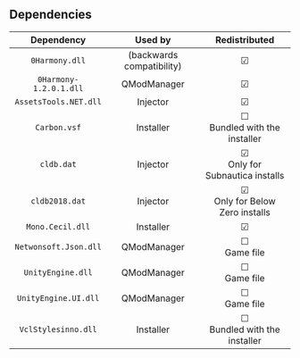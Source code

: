 ## Dependencies

|       Dependency       |          Used by          |               Redistributed              |
|:----------------------:|:-------------------------:|:----------------------------------------:|
|     `0Harmony.dll`     | (backwards compatibility) |                  &#9745;                 |
| `0Harmony-1.2.0.1.dll` |        QModManager        |                  &#9745;                 |
|  `AssetsTools.NET.dll` |          Injector         |                  &#9745;                 |
|      `Carbon.vsf`      |         Installer         |  &#9744; <br>Bundled with the installer  |
|       `cldb.dat`       |          Injector         | &#9745; <br>Only for Subnautica installs |
|     `cldb2018.dat`     |          Injector         | &#9745; <br>Only for Below Zero installs |
|    `Mono.Cecil.dll`    |         Installer         |                  &#9745;                 |
|  `Netwonsoft.Json.dll` |        QModManager        |           &#9744; <br>Game file          |
|    `UnityEngine.dll`   |        QModManager        |           &#9744; <br>Game file          |
|  `UnityEngine.UI.dll`  |        QModManager        |           &#9744; <br>Game file          |
|   `VclStylesinno.dll`  |         Installer         |  &#9744; <br>Bundled with the installer  |
